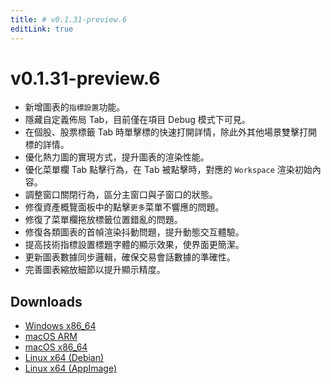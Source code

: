 ```yaml
---
title: # v0.1.31-preview.6
editLink: true
---
```


# v0.1.31-preview.6 <Badge type="warning" text="preview" />

- 新增圖表的`指標設置`功能。
- 隱藏自定義佈局 Tab，目前僅在項目 Debug 模式下可見。
- 在個股、股票標籤 Tab 時單擊標的快速打開詳情，除此外其他場景雙擊打開標的詳情。
- 優化熱力圖的實現方式，提升圖表的渲染性能。
- 優化菜單欄 Tab 點擊行為，在 Tab 被點擊時，對應的 `Workspace` 渲染初始內容。
- 調整窗口關閉行為，區分主窗口與子窗口的狀態。
- 修復資產概覽面板中的點擊`更多`菜單不響應的問題。
- 修復了菜單欄拖放標籤位置錯亂的問題。
- 修復各類圖表的首幀渲染抖動問題，提升動態交互體驗。
- 提高技術指標設置標題字體的顯示效果，使界面更簡潔。
- 更新圖表數據同步邏輯，確保交易會話數據的準確性。
- 完善圖表縮放細節以提升顯示精度。

## Downloads

- [Windows x86_64](https://assets.lbkrs.com/github/release/longbridge-desktop/preview/longbridge-v0.1.31-preview.6-windows-x86_64.zip)
- [macOS ARM](https://assets.lbkrs.com/github/release/longbridge-desktop/preview/longbridge-v0.1.31-preview.6-macos-aarch64.dmg)
- [macOS x86_64](https://assets.lbkrs.com/github/release/longbridge-desktop/preview/longbridge-v0.1.31-preview.6-macos-x86_64.dmg)
- [Linux x64 (Debian)](https://assets.lbkrs.com/github/release/longbridge-desktop/preview/longbridge-v0.1.31-preview.6-linux-x86_64.deb)
- [Linux x64 (AppImage)](https://assets.lbkrs.com/github/release/longbridge-desktop/preview/longbridge-v0.1.31-preview.6-linux-x86_64.AppImage)
